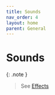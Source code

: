 ```yaml
---
title: Sounds
nav_order: 4
layout: home
parent: General
---
```


# Sounds

{: .note }
> See [Effects](../networking/effects)